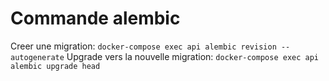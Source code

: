 # Commande alembic

Creer une migration: `docker-compose exec api alembic revision --autogenerate`
Upgrade vers la nouvelle migration: `docker-compose exec api alembic upgrade head`